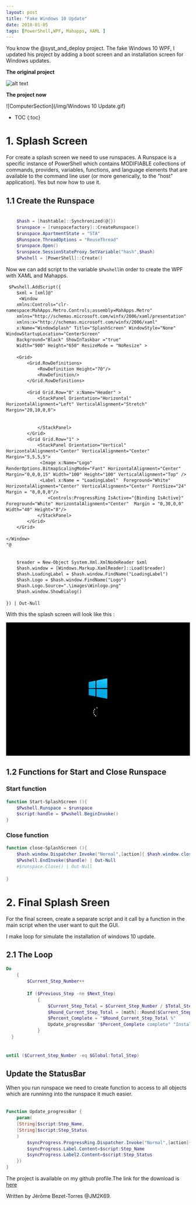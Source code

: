 ```yaml
---
layout: post
title: "Fake Windows 10 Update"
date: 2018-01-05
tags: [PowerShell,WPF, Mahapps, XAML ]
---
```


You know the @syst_and_deploy project. The fake Windows 10 WPF, I updated his project by adding a boot screen and an installation screen for Windows updates.

**The original project**

![alt text](https://3.bp.blogspot.com/-hEArzfknu8c/WhWHlngt69I/AAAAAAAAGyc/TGthWiaQ_SgYgJFzinkGJZqGdsLPQ5aOgCLcBGAs/s1600/win10%2BWPF%2BGIF.gif)

**The project now**

![ComputerSection](/img/Windows 10 Update.gif)

* TOC
{:toc}

# 1. Splash Screen

For create a splash screen we need to use runspaces. A Runspace is a specific instance of PowerShell which contains MODIFIABLE collections of commands, providers, variables, functions, and language elements that are available to the command line user (or more generically, to the "host" application).
Yes but now how to use it.

## 1.1 Create the Runspace

```powershell

    $hash = [hashtable]::Synchronized(@{})
    $runspace = [runspacefactory]::CreateRunspace()
    $runspace.ApartmentState = "STA"
    $Runspace.ThreadOptions = "ReuseThread"
    $runspace.Open()
    $runspace.SessionStateProxy.SetVariable("hash",$hash) 
    $Pwshell = [PowerShell]::Create()

```
Now we can add script to the variable `$Pwshell`in order to create the WPF with XAML and Mahapps.

```Ppowershell
 $Pwshell.AddScript({
    $xml = [xml]@"
     <Window
	xmlns:Controls="clr-namespace:MahApps.Metro.Controls;assembly=MahApps.Metro"
	xmlns="http://schemas.microsoft.com/winfx/2006/xaml/presentation"
	xmlns:x="http://schemas.microsoft.com/winfx/2006/xaml"
	x:Name="WindowSplash" Title="SplashScreen" WindowStyle="None" WindowStartupLocation="CenterScreen"
	Background="Black" ShowInTaskbar ="true" 
	Width="900" Height="650" ResizeMode = "NoResize" >
	
	<Grid>
		<Grid.RowDefinitions>
            <RowDefinition Height="70"/>
            <RowDefinition/>
        </Grid.RowDefinitions>
		
		<Grid Grid.Row="0" x:Name="Header" >	
			<StackPanel Orientation="Horizontal" HorizontalAlignment="Left" VerticalAlignment="Stretch" Margin="20,10,0,0">       
				
			    
			</StackPanel> 
		</Grid>
        <Grid Grid.Row="1" >
		 	<StackPanel Orientation="Vertical" HorizontalAlignment="Center" VerticalAlignment="Center" Margin="5,5,5,5">
             <Image x:Name="Logo" RenderOptions.BitmapScalingMode="Fant" HorizontalAlignment="Center" Margin="0,0,0,15" Width="100" Height="100" VerticalAlignment="Top" />    
             <Label x:Name = "LoadingLabel"  Foreground="White" HorizontalAlignment="Center" VerticalAlignment="Center" FontSize="24" Margin = "0,0,0,0"/>
				<Controls:ProgressRing IsActive="{Binding IsActive}" Foreground="White" HorizontalAlignment="Center"  Margin = "0,30,0,0" Width="40" Height="8"/>
			</StackPanel>	
        </Grid>
	</Grid>
		
</Window> 
"@
 
 
    $reader = New-Object System.Xml.XmlNodeReader $xml
    $hash.window = [Windows.Markup.XamlReader]::Load($reader)
    $hash.LoadingLabel = $hash.window.FindName("LoadingLabel")
    $hash.Logo = $hash.window.FindName("Logo")
    $hash.Logo.Source=".\images\Winlogo.png"
    $hash.window.ShowDialog() 
    
}) | Out-Null
```
With this the splash screen will look like this :

![ComputerSection](/img/boot.PNG)

## 1.2 Functions for Start and Close Runspace

### Start function
```powershell
function Start-SplashScreen (){
    $Pwshell.Runspace = $runspace
    $script:handle = $Pwshell.BeginInvoke() 
}
```

### Close function
```powershell
function close-SplashScreen (){
    $hash.window.Dispatcher.Invoke("Normal",[action]{ $hash.window.close() })
    $Pwshell.EndInvoke($handle) | Out-Null
    #$runspace.Close() | Out-Null
    
}
```
# 2. Final Splash Sreen

For the final screen, create a separate script and it call by a function in the main script when the user want to quit the GUI.

I make loop for simulate the installation of windows 10 update.

## 2.1 The Loop

```powershell
Do
	{			
        $Current_Step_Number++

		If ($Previous_Step -ne $Next_Step)
			{
				$Current_Step_Total = $Current_Step_Number / $Total_Step * 100 
				$Round_Current_Step_Total = [math]::Round($Current_Step_Total)
				$Percent_Complete = "$Round_Current_Step_Total %" 
				Update_progressBar "$Percent_Complete complete" "Install  the update $Current_Step_Number of $Total_Step "							
			}		
  }
        
       
until ($Current_Step_Number -eq $Global:Total_Step) 
```
## Update the StatusBar 

When you run runspace we need to create function to access to all objects which are runninng into the runspace it much easier.

```powershell

Function Update_progressBar {
    param(
    [String]$script:Step_Name,
    [String]$script:Step_Status		
    )
        $syncProgress.ProgressRing.Dispatcher.Invoke("Normal",[action]{	
        $syncProgress.Label.Content=$script:Step_Name
        $syncProgress.Label2.Content=$script:Step_Status			
    })
}

```
The project is available on my github profile.The link for the download is [here]( https://github.com/JM2K69/Powershell_WPF_GUI/tree/master/Projects/Windows10_Design_WPF)

Written by Jérôme Bezet-Torres @JM2K69.
